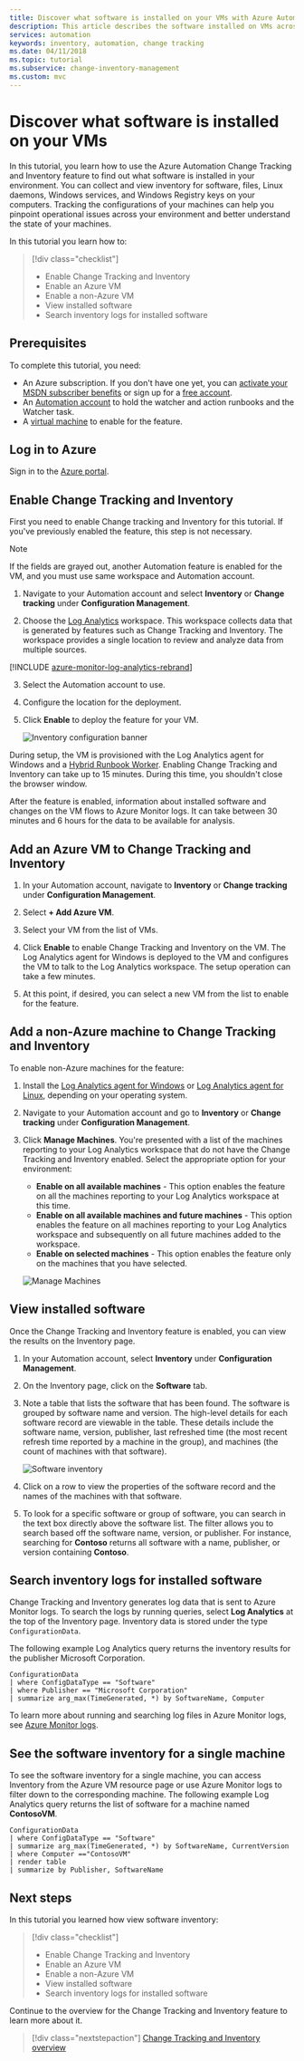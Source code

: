 ```yaml
---
title: Discover what software is installed on your VMs with Azure Automation | Microsoft Docs
description: This article describes the software installed on VMs across your environment.
services: automation
keywords: inventory, automation, change tracking
ms.date: 04/11/2018
ms.topic: tutorial
ms.subservice: change-inventory-management
ms.custom: mvc
---
```

# Discover what software is installed on your VMs

In this tutorial, you learn how to use the Azure Automation Change Tracking and Inventory feature to find out what software is installed in your environment. You can collect and view inventory for software, files, Linux daemons, Windows services, and Windows Registry keys on your computers. Tracking the configurations of your machines can help you pinpoint operational issues across your environment and better understand the state of your machines.

In this tutorial you learn how to:

> [!div class="checklist"]
> * Enable Change Tracking and Inventory
> * Enable an Azure VM
> * Enable a non-Azure VM
> * View installed software
> * Search inventory logs for installed software

## Prerequisites

To complete this tutorial, you need:

* An Azure subscription. If you don't have one yet, you can [activate your MSDN subscriber benefits](https://azure.microsoft.com/pricing/member-offers/msdn-benefits-details/) or sign up for a [free account](https://azure.microsoft.com/free/?WT.mc_id=A261C142F).
* An [Automation account](./index.yml) to hold the watcher and action runbooks and the Watcher task.
* A [virtual machine](../virtual-machines/windows/quick-create-portal.md) to enable for the feature.

## Log in to Azure

Sign in to the [Azure portal](https://portal.azure.com).

## Enable Change Tracking and Inventory

First you need to enable Change tracking and Inventory for this tutorial. If you've previously enabled the feature, this step is not necessary.

>[!NOTE]
>If the fields are grayed out, another Automation feature is enabled for the VM, and you must use same workspace and Automation account.

1. Navigate to your Automation account and select **Inventory** or **Change tracking** under **Configuration Management**.

2. Choose the [Log Analytics](../azure-monitor/logs/log-query-overview.md) workspace. This workspace collects data that is generated by features such as Change Tracking and Inventory. The workspace provides a single location to review and analyze data from multiple sources.

[!INCLUDE [azure-monitor-log-analytics-rebrand](~/reusable-content/ce-skilling/azure/includes/azure-monitor-log-analytics-rebrand.md)]

3. Select the Automation account to use.

4. Configure the location for the deployment.

5. Click **Enable** to deploy the feature for your VM. 

    ![Inventory configuration banner](./media/automation-tutorial-installed-software/enableinventory.png)

During setup, the VM is provisioned with the Log Analytics agent for Windows and a [Hybrid Runbook Worker](automation-hybrid-runbook-worker.md). Enabling Change Tracking and Inventory can take up to 15 minutes. During this time, you shouldn't close the browser window.

After the feature is enabled, information about installed software and changes on the VM flows to Azure Monitor logs. It can take between 30 minutes and 6 hours for the data to be available for analysis.

## Add an Azure VM to Change Tracking and Inventory

1. In your Automation account, navigate to **Inventory** or **Change tracking** under **Configuration Management**.

2. Select **+ Add Azure VM**.

3. Select your VM from the list of VMs. 

4. Click **Enable** to enable Change Tracking and Inventory on the VM. The Log Analytics agent for Windows is deployed to the VM and configures the VM to talk to the Log Analytics workspace. The setup operation can take a few minutes. 

5. At this point, if desired, you can select a new VM from the list to enable for the feature.

## Add a non-Azure machine to Change Tracking and Inventory

To enable non-Azure machines for the feature:

1. Install the [Log Analytics agent for Windows](../azure-monitor/agents/agent-windows.md) or [Log Analytics agent for Linux](automation-linux-hrw-install.md), depending on your operating system. 

2. Navigate to your Automation account and go to **Inventory** or **Change tracking** under **Configuration Management**. 

3. Click **Manage Machines**. You're presented with a list of the machines reporting to your Log Analytics workspace that do not have the Change Tracking and Inventory enabled. Select the appropriate option for your environment:

    * **Enable on all available machines** - This option enables the feature on all the machines reporting to your Log Analytics workspace at this time.
    * **Enable on all available machines and future machines** - This option enables the feature on all machines reporting to your Log Analytics workspace and subsequently on all future machines added to the workspace.
    * **Enable on selected machines** - This option enables the feature only on the machines that you have selected.

    ![Manage Machines](./media/automation-tutorial-installed-software/manage-machines.png)

## View installed software

Once the Change Tracking and Inventory feature is enabled, you can view the results on the Inventory page.

1. In your Automation account, select **Inventory** under **Configuration Management**.

2. On the Inventory page, click on the **Software** tab.

3. Note a table that lists the software that has been found. The software is grouped by software name and version. The high-level details for each software record are viewable in the table. These details include the software name, version, publisher, last refreshed time (the most recent refresh time reported by a machine in the group), and machines (the count of machines with that software).

    ![Software inventory](./media/automation-tutorial-installed-software/inventory-software.png)

4. Click on a row to view the properties of the software record and the names of the machines with that software.

5. To look for a specific software or group of software, you can search in the text box directly above the software list.
The filter allows you to search based off the software name, version, or publisher. For instance, searching for **Contoso** returns all software with a name, publisher, or version containing **Contoso**.

## Search inventory logs for installed software

Change Tracking and Inventory generates log data that is sent to Azure Monitor logs. To search the logs by running queries, select **Log Analytics** at the top of the Inventory page. Inventory data is stored under the type `ConfigurationData`.

The following example Log Analytics query returns the inventory results for the publisher Microsoft Corporation.

```loganalytics
ConfigurationData
| where ConfigDataType == "Software"
| where Publisher == "Microsoft Corporation"
| summarize arg_max(TimeGenerated, *) by SoftwareName, Computer
```

To learn more about running and searching log files in Azure Monitor logs, see [Azure Monitor logs](../azure-monitor/logs/log-query-overview.md).

## See the software inventory for a single machine

To see the software inventory for a single machine, you can access Inventory from the Azure VM resource page or use Azure Monitor logs to filter down to the corresponding machine. The following example Log Analytics query returns the list of software for a machine named **ContosoVM**.

```loganalytics
ConfigurationData
| where ConfigDataType == "Software"
| summarize arg_max(TimeGenerated, *) by SoftwareName, CurrentVersion
| where Computer =="ContosoVM"
| render table
| summarize by Publisher, SoftwareName
```

## Next steps

In this tutorial you learned how view software inventory:

> [!div class="checklist"]
> * Enable Change Tracking and Inventory
> * Enable an Azure VM
> * Enable a non-Azure VM
> * View installed software
> * Search inventory logs for installed software

Continue to the overview for the Change Tracking and Inventory feature to learn more about it.

> [!div class="nextstepaction"]
> [Change Tracking and Inventory overview](change-tracking/overview.md)

